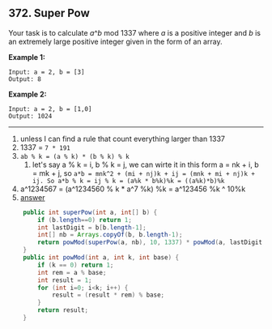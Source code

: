 ## 372. Super Pow

Your task is to calculate *a*^*b* mod 1337 where *a* is a positive integer and *b* is an extremely large positive integer given in the form of an array.

**Example 1:**

```
Input: a = 2, b = [3]
Output: 8
```

**Example 2:**

```
Input: a = 2, b = [1,0]
Output: 1024
```

---

1. unless I can find a rule that count everything larger than 1337
2. 1337 = `7 * 191`
3. `ab % k = (a % k) * (b % k) % k`
   1. let's say a % k = i, b % k = j, we can wirte it in this form a = nk + i, b = mk + j,
      so `a*b = mnk^2 + (mi + nj)k + ij = (mnk + mi + nj)k + ij. So a*b % k = ij % k = (a%k * b%k)%k = ((a%k)*b)%k`
4. a^1234567 = (a^1234560 % k * a^7 %k) %k = a^123456 %k ^ 10%k
5. [answer](https://leetcode.com/problems/super-pow/discuss/84472/C++-Clean-and-Short-Solution)

```java
    public int superPow(int a, int[] b) {
        if (b.length==0) return 1;
        int lastDigit = b[b.length-1];
        int[] nb = Arrays.copyOf(b, b.length-1);
        return powMod(superPow(a, nb), 10, 1337) * powMod(a, lastDigit, 1337) % 1337;   
    }
    public int powMod(int a, int k, int base) {
        if (k == 0) return 1;
        int rem = a % base;
        int result = 1;
        for (int i=0; i<k; i++) {
            result = (result * rem) % base;
        }
        return result;
    }
```